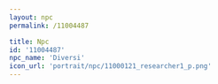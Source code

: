```yaml
---
layout: npc
permalink: /11004487

title: Npc
id: '11004487'
npc_name: 'Diversi'
icon_url: 'portrait/npc/11000121_researcher1_p.png'
---
```

